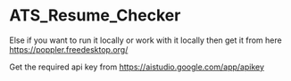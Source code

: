 # ATS_Resume_Checker

Else if you want to run it locally or work with it locally then get it from here https://poppler.freedesktop.org/

Get the required api key from https://aistudio.google.com/app/apikey
